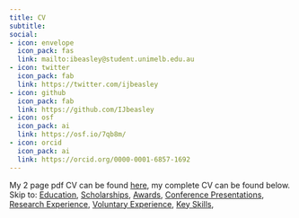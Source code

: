 ```yaml
---
title: CV
subtitle:  
social:
- icon: envelope
  icon_pack: fas
  link: mailto:ibeasley@student.unimelb.edu.au
- icon: twitter
  icon_pack: fab
  link: https://twitter.com/ijbeasley
- icon: github
  icon_pack: fab
  link: https://github.com/IJbeasley
- icon: osf
  icon_pack: ai
  link: https://osf.io/7qb8m/
- icon: orcid
  icon_pack: ai
  link: https://orcid.org/0000-0001-6857-1692 
---
```


My 2 page pdf CV can be found [here](/media/current_CV.pdf), my complete CV can be found below. Skip to: [Education](#education), [Scholarships](#scholarships), [Awards](#awards),  [Conference Presentations](#talks), [Research Experience](#research_experience), [Voluntary Experience](#vol_experience), [Key Skills](#cv_skills), 